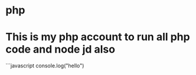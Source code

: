 # php
<h1>This is my php account to run all php code and node jd also</h1>
```javascript
console.log("hello")
